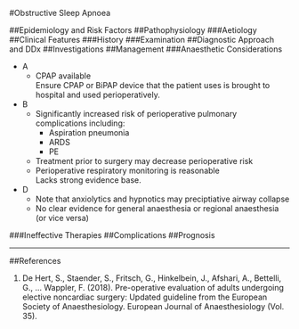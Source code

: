 #Obstructive Sleep Apnoea

##Epidemiology and Risk Factors
##Pathophysiology
###Aetiology
##Clinical Features
###History
###Examination
##Diagnostic Approach and DDx
##Investigations
##Management
###Anaesthetic Considerations
* A
	* CPAP available  
	Ensure CPAP or BiPAP device that the patient uses is brought to hospital and used perioperatively.
* B
	* Significantly increased risk of perioperative pulmonary complications including:
		* Aspiration pneumonia
		* ARDS
		* PE
	* Treatment prior to surgery may decrease perioperative risk
	* Perioperative respiratory monitoring is reasonable  
	Lacks strong evidence base.
* D
	* Note that anxiolytics and hypnotics may preciptiative airway collapse
	* No clear evidence for general anaesthesia or regional anaesthesia (or vice versa)

###Ineffective Therapies
##Complications
##Prognosis

---
##References
1. De Hert, S., Staender, S., Fritsch, G., Hinkelbein, J., Afshari, A., Bettelli, G., … Wappler, F. (2018). Pre-operative evaluation of adults undergoing elective noncardiac surgery: Updated guideline from the European Society of Anaesthesiology. European Journal of Anaesthesiology (Vol. 35).